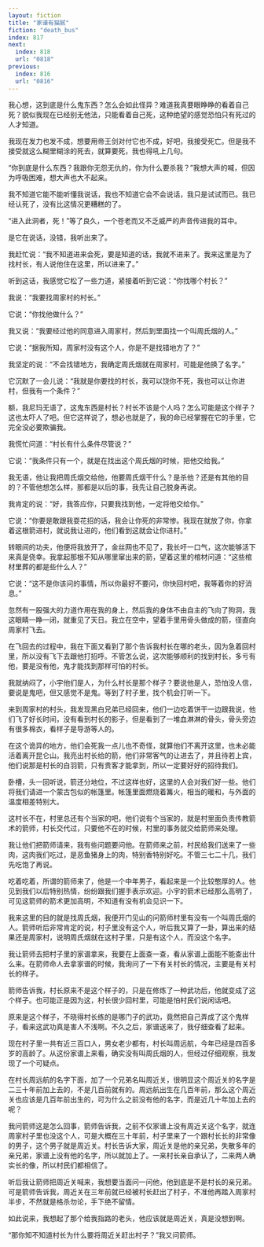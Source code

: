```yaml
---
layout: fiction
title: "家谱有猫腻"
fiction: "death_bus"
index: 817
next:
  index: 818
  url: "0818"
previous:
  index: 816
  url: "0816"
---
```

我心想，这到底是什么鬼东西？怎么会如此怪异？难道我真要眼睁睁的看着自己死？貌似我现在已经别无他法，只能看着自己死，这种绝望的感觉恐怕只有死过的人才知道。

我现在发力也发不成，想要用帝王剑对付它也不成，好吧，我接受死亡。但是我不接受就这么糊里糊涂的死去，就算要死，我也得吼上几句。

“你到底是什么东西？我跟你无怨无仇的，你为什么要杀我？”我想大声的喊，但因为呼吸困难，想大声也大不起来。

我不知道它能不能听懂我说话，我也不知道它会不会说话，我只是试试而已。我已经认死了，没有比这情况更糟糕的了。

“进入此洞者，死！”等了良久，一个苍老而又不乏威严的声音传进我的耳中。

是它在说话，没错，我听出来了。

我赶忙说：“我不知道进来会死，要是知道的话，我就不进来了。我来这里是为了找村长，有人说他住在这里，所以进来了。”

听到这话，我感觉它松了一些力道，紧接着听到它说：“你找哪个村长？”

我说：“我要找周家村的村长。”

它说：“你找他做什么？”

我又说：“我要经过他的同意进入周家村，然后到里面找一个叫周氏烟的人。”

它说：“据我所知，周家村没有这个人，你是不是找错地方了？”

我坚定的说：“不会找错地方，我确定周氏烟就在周家村，可能是他换了名字。”

它沉默了一会儿说：“我就是你要找的村长，我可以饶你不死，我也可以让你进村，但我有一个条件？”

额，我尼玛无语了，这鬼东西是村长？村长不该是个人吗？怎么可能是这个样子？这也太吓人了吧。但它这样说了，想必也就是了，我的命已经掌握在它的手里，它完全没必要欺骗我。

我慌忙问道：“村长有什么条件尽管说？”

它说：“我条件只有一个，就是在找出这个周氏烟的时候，把他交给我。”

我无语，他让我把周氏烟交给他，他要周氏烟干什么？是杀他？还是有其他的目的？不管他想怎么样，那都是以后的事，我先让自己脱身再说。

我肯定的说：“好，我答应你，只要我找到他，一定将他交给你。”

它说：“你要是敢跟我耍花招的话，我会让你死的非常惨。我现在就放了你，你拿着这根箭进村，就说我让进的，他们看到这就会让你进村。”

转眼间的功夫，他便将我放开了，金丝网也不见了，我长吁一口气，这次能够活下来真是侥幸。我拿起那根不知从哪里窜出来的箭，望着这里的棺材问道：“这些棺材里葬的都是些什么人？”

它说：“这不是你该问的事情，所以你最好不要问，你快回村吧，我等着你的好消息。”

忽然有一股强大的力道作用在我的身上，然后我的身体不由自主的飞向了狗洞，我这眼睛一睁一闭，就重见了天日。我立在空中，望着手里用骨头做成的箭，径直向周家村飞去。

在飞回去的过程中，我在下面又看到了那个告诉我村长在哪的老头，因为急着回村里，所以没有飞下去跟他打招呼。不管怎么说，这次能够顺利的找到村长，多亏有他，要是没有他，鬼才能找到那样可怕的村长。

我就纳闷了，小宇他们是人，为什么村长是那个样子？要说他是人，恐怕没人信，要说是鬼吧，但又感觉不是鬼。等到了村子里，找个机会打听一下。

来到周家村的村头，我发现黑白兄弟已经回来，他们一边吃着饼干一边跟我说，他们飞了好长时间，没有看到村长的影子，但是看到了一堆血淋淋的骨头，骨头旁边有很多棉衣，看样子是导游等人的。

在这个诡异的地方，他们会死我一点儿也不奇怪，就算他们不离开这里，也未必能活着离开昆仑山。我亮出村长给的箭，他们非常客气的让进去了，并且待若上宾，他们说那是村长的白羽箭，只有贵客才能拿到，所以一定要好好的招待我们。

卧槽，头一回听说，箭还分地位，不过这样也好，这里的人会对我们好一些。他们将我们请进一个蒙古包似的帐篷里。帐篷里面燃烧着篝火，相当的暖和，与外面的温度相差特别大。

这村长不在，村里总还有个当家的吧，他们说有个当家的，就是村里面负责传教箭术的箭师，村长交代过，只要他不在的时候，村里的事务就交给箭师来处理。

我让他们把箭师请来，我有些问题要问他。在箭师来之前，村民给我们送来了一些肉，这肉我们吃过，是恶鱼猪身上的肉，特别香特别好吃。不管三七二十几，我们先吃饱了再说。

吃着吃着，所谓的箭师来了，他是一个中年男子，看起来是一个比较憨厚的人。他见到我们以后特别热情，纷纷跟我们握手表示欢迎。小宇的箭术已经那么高明了，可见这箭师的箭术更加高明，不知道有没有机会见识一下。

我来这里的目的就是找周氏烟，我便开门见山的问箭师村里有没有一个叫周氏烟的人。箭师听后非常肯定的说，村子里没有这个人，听后我又算了一卦，算出来的结果还是周家村，说明周氏烟就在这村子里，只是有这个人，而没这个名字。

我让箭师去把村子里的家谱拿来，我要在上面查一查，看从家谱上面能不能查出什么来。在箭师命人去拿家谱的时候，我询问了一下有关村长的情况，主要是有关村长的样子。

箭师告诉我，村长原来不是这个样子的，只是在修炼了一种武功后，他就变成了这个样子。也可能正是因为这，村长很少回村里，可能是怕村民们说闲话吧。

原来是这个样子，不晓得村长练的是哪门子的武功，竟然把自己弄成了这个鬼样子，看来这武功真是害人不浅啊。不久之后，家谱送来了，我仔细查看了起来。

现在村子里一共有近三百口人，男女老少都有，村长叫周远航，今年已经是四百多岁的高龄了。从这份家谱上来看，确实没有叫周氏烟的人，但经过仔细观察，我发现了一个可疑点。

在村长周远航的名字下面，加了一个兄弟名叫周近关，很明显这个周近关的名字是二三十年前加上去的，不是几百前就有的。周远航出生在几百年前，那么这个周近关也应该是几百年前出生的，可为什么之前没有他的名字，而是近几十年加上去的呢？

我问箭师这是怎么回事，箭师告诉我，之前不仅家谱上没有周近关这个名字，就连周家村子里也没这个人，可是大概在三十年前，村子里来了一个跟村长长的非常像的男子，这个男子就是周近关。村长告诉大家，周近关是他的亲兄弟，失散多年的亲兄弟，家谱上没有他的名字，所以就加上了。一来村长亲自承认了，二来两人确实长的像，所以村民们都相信了。

听后我让箭师把周近关喊来，我想要当面问一问他，他到底是不是村长的亲兄弟。可是箭师告诉我，周近关在三年前就已经被村长赶出了村子，不准他再踏入周家村半步，不然就是格杀勿论，手下绝不留情。

如此说来，我想起了那个给我指路的老头，他应该就是周近关，真是没想到啊。

“那你知不知道村长为什么要将周近关赶出村子？”我又问箭师。